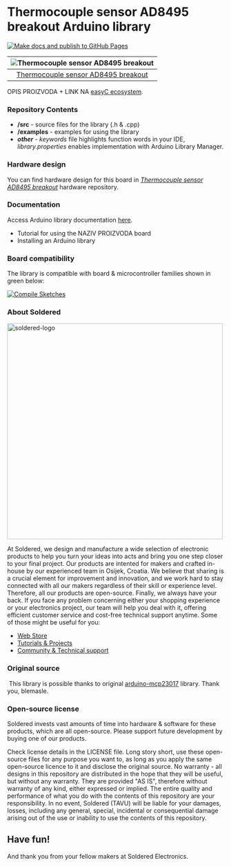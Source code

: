 # Thermocouple sensor AD8495 breakout Arduino library

[![Make docs and publish to GitHub Pages](https://github.com/SolderedElectronics/Soldered-AD8495-Thermocouple-Temperature-Arduino-Library/actions/workflows/make_docs.yml/badge.svg?branch=dev)](https://github.com/SolderedElectronics/Soldered-AD8495-Thermocouple-Temperature-Arduino-Library/actions/workflows/make_docs.yml)

| ![Thermocouple sensor AD8495 breakout](https://upload.wikimedia.org/wikipedia/commons/8/8f/Example_image.svg) |
| :-----------------------------------------------------------------------------------------------------------: |
|                      [Thermocouple sensor AD8495 breakout](https://www.solde.red/333053)                      |

OPIS PROIZVODA + LINK NA [easyC ecosystem](https://www.soldered.com/en/easyC).

### Repository Contents

- **/src** - source files for the library (.h & .cpp)
- **/examples** - examples for using the library
- **_other_** - _keywords_ file highlights function words in your IDE, _library.properties_ enables implementation with Arduino Library Manager.

### Hardware design

You can find hardware design for this board in [_Thermocouple sensor AD8495 breakout_](https://github.com/SolderedElectronics/NAZIVPROIZVODA-hardware-design) hardware repository.

### Documentation

Access Arduino library documentation [here](https://SolderedElectronics.github.io/Soldered-AD8495-Thermocouple-Temperature-Arduino-Library/).

- Tutorial for using the NAZIV PROIZVODA board
- Installing an Arduino library

### Board compatibility

The library is compatible with board & microcontroller families shown in green below:

[![Compile Sketches](http://github-actions.40ants.com/e-radionicacom/Soldered-AD8495-Thermocouple-Temperature-Arduino-Library/matrix.svg?branch=dev&only=Compile%20Sketches)](https://github.com/SolderedElectronics/Soldered-AD8495-Thermocouple-Temperature-Arduino-Library/actions/workflows/compile_test.yml)

### About Soldered

<img src="https://raw.githubusercontent.com/e-radionicacom/Soldered-AD8495-Thermocouple-Temperature-Arduino-Library/dev/extras/Soldered-logo-color.png" alt="soldered-logo" width="500"/>

At Soldered, we design and manufacture a wide selection of electronic products to help you turn your ideas into acts and bring you one step closer to your final project. Our products are intented for makers and crafted in-house by our experienced team in Osijek, Croatia. We believe that sharing is a crucial element for improvement and innovation, and we work hard to stay connected with all our makers regardless of their skill or experience level. Therefore, all our products are open-source. Finally, we always have your back. If you face any problem concerning either your shopping experience or your electronics project, our team will help you deal with it, offering efficient customer service and cost-free technical support anytime. Some of those might be useful for you:

- [Web Store](https://www.soldered.com/shop)
- [Tutorials & Projects](https://soldered.com/learn)
- [Community & Technical support](https://soldered.com/community)

### Original source

​
This library is possible thanks to original [arduino-mcp23017](https://github.com/blemasle/arduino-mcp23017) library. Thank you, blemasle.

### Open-source license

Soldered invests vast amounts of time into hardware & software for these products, which are all open-source. Please support future development by buying one of our products.

Check license details in the LICENSE file. Long story short, use these open-source files for any purpose you want to, as long as you apply the same open-source licence to it and disclose the original source. No warranty - all designs in this repository are distributed in the hope that they will be useful, but without any warranty. They are provided "AS IS", therefore without warranty of any kind, either expressed or implied. The entire quality and performance of what you do with the contents of this repository are your responsibility. In no event, Soldered (TAVU) will be liable for your damages, losses, including any general, special, incidental or consequential damage arising out of the use or inability to use the contents of this repository.

## Have fun!

And thank you from your fellow makers at Soldered Electronics.
